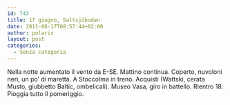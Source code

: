 ```yaml
---
id: 743
title: 17 giugno, Saltsjöboden
date: 2011-06-17T08:57:44+02:00
author: polaris
layout: post
categories:
  - Senza categoria
---
```

Nella notte aumentato il vento da E-SE. Mattino continua. Coperto, nuvoloni neri, un po&#8217; di maretta. A Stoccolma in treno. Acquisti (Wattski, cerata Musto, giubbetto Baltic, ombelicali). Museo Vasa, giro in battello. Rientro 18. Pioggia tutto il pomeriggio.